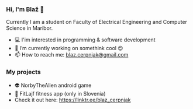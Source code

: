 ### Hi, I'm Blaž 👋

Currently I am a student on Faculty of Electrical Engineering and Computer Science in Maribor.

- 💻 I'im interested in programming & software development
- 🔭 I’m currently working on somethink cool 😉
- 📫 How to reach me: blaz.cerpnjak@gmail.com

### My projects

- 👽 NorbyTheAlien android game
- 🍎 FitLajf fitness app (only in Slovenia)
- Check it out here: https://linktr.ee/blaz_cerpnjak

<!--
**blaz-cerpnjak/blaz-cerpnjak** is a ✨ _special_ ✨ repository because its `README.md` (this file) appears on your GitHub profile.

Here are some ideas to get you started:

- 🔭 I’m currently working on ...
- 🌱 I’m currently learning ...
- 👯 I’m looking to collaborate on ...
- 🤔 I’m looking for help with ...
- 💬 Ask me about ...
- 📫 How to reach me: ...
- 😄 Pronouns: ...
- ⚡ Fun fact: ...
-->
